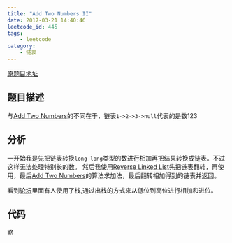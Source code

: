 ```yaml
---
title: "Add Two Numbers II"
date: 2017-03-21 14:40:46
leetcode_id: 445
tags:
    - leetcode
category:
    - 链表
---
```


[原题目地址](https://leetcode.com/problems/add-two-numbers-ii/#/description)

## 题目描述
与[Add Two Numbers][atn]的不同在于，链表`1->2->3->null`代表的是数123
## 分析
一开始我是先把链表转换`long long`类型的数进行相加再把结果转换成链表。不过这样无法处理特别长的数。
然后我使用[Reverse Linked List](http://ysmull.me/blog/leetcode-206)先把链表翻转，再使用，最后[Add Two Numbers][atn]的算法求加法，最后翻转相加得到的链表并返回。

看到[论坛][forum]里面有人使用了栈,通过出栈的方式来从低位到高位进行相加和进位。
## 代码
略

[atn]:/blog/leetcode-2
[forum]:https://discuss.leetcode.com/topic/65279/easy-o-n-java-solution-using-stack
